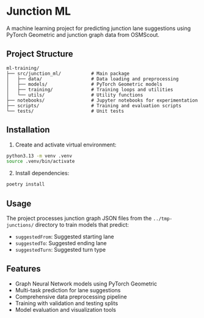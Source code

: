 # Junction ML

A machine learning project for predicting junction lane suggestions using PyTorch Geometric and junction graph data from OSMScout.

## Project Structure

```
ml-training/
├── src/junction_ml/           # Main package
│   ├── data/                  # Data loading and preprocessing
│   ├── models/                # PyTorch Geometric models
│   ├── training/              # Training loops and utilities
│   └── utils/                 # Utility functions
├── notebooks/                 # Jupyter notebooks for experimentation
├── scripts/                   # Training and evaluation scripts
└── tests/                     # Unit tests
```

## Installation

1. Create and activate virtual environment:
```bash
python3.13 -m venv .venv
source .venv/bin/activate
```

2. Install dependencies:
```bash
poetry install
```

## Usage

The project processes junction graph JSON files from the `../tmp-junctions/` directory to train models that predict:
- `suggestedFrom`: Suggested starting lane
- `suggestedTo`: Suggested ending lane  
- `suggestedTurn`: Suggested turn type

## Features

- Graph Neural Network models using PyTorch Geometric
- Multi-task prediction for lane suggestions
- Comprehensive data preprocessing pipeline
- Training with validation and testing splits
- Model evaluation and visualization tools
